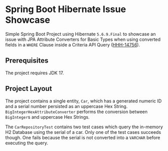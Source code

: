 # Spring Boot Hibernate Issue Showcase

Simple Spring Boot Project using Hibernate `5.6.9.Final` to showcase an issue with JPA Attribute Converters for Basic Types
when using converted fields in a `WHERE` Clause inside a Criteria API Query ([HHH-14756](https://hibernate.atlassian.net/browse/HHH-14756)).

## Prerequisites

The project requires JDK 17. 

## Project Layout 

The project contains a single entity, `Car`, which has a generated numeric ID and a serial number persisted as
an uppercase Hex String. `BigIntegerHexAttributeConverter` performs the conversion between `BigInteger`s and uppercase 
Hex Strings.

The `CarRepositoryTest` contains two test cases which query the in-memory H2 Database using the serial of a car. Only
one of the test cases succeeds though. One fails because the serial is not converted into a `VARCHAR` before executing
the query.
